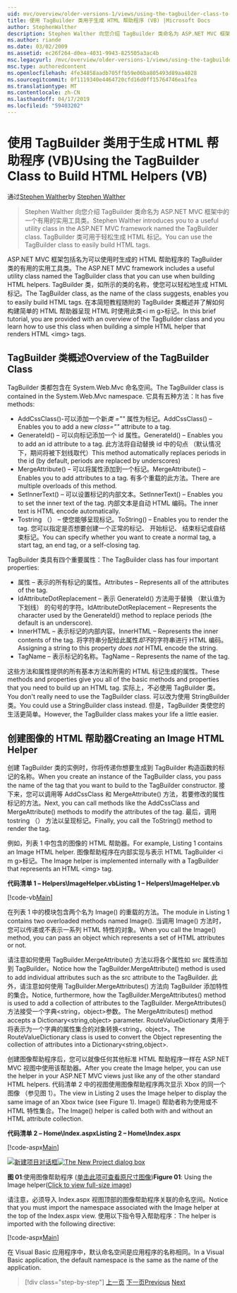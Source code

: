 ```yaml
---
uid: mvc/overview/older-versions-1/views/using-the-tagbuilder-class-to-build-html-helpers-vb
title: 使用 TagBuilder 类用于生成 HTML 帮助程序 (VB) |Microsoft Docs
author: StephenWalther
description: Stephen Walther 向您介绍 TagBuilder 类命名为 ASP.NET MVC 框架中的一个有用的实用工具类。 可以轻松地使用到的 TagBuilder 类...
ms.author: riande
ms.date: 03/02/2009
ms.assetid: ec26f264-d0ea-4031-9943-825505a3ac4b
msc.legacyurl: /mvc/overview/older-versions-1/views/using-the-tagbuilder-class-to-build-html-helpers-vb
msc.type: authoredcontent
ms.openlocfilehash: 4fe34858aadb705ffb59e06ba805493d89aa4028
ms.sourcegitcommit: 0f1119340e4464720cfd16d0ff15764746ea1fea
ms.translationtype: MT
ms.contentlocale: zh-CN
ms.lasthandoff: 04/17/2019
ms.locfileid: "59403202"
---
```

# <a name="using-the-tagbuilder-class-to-build-html-helpers-vb"></a><span data-ttu-id="b8dc2-104">使用 TagBuilder 类用于生成 HTML 帮助程序 (VB)</span><span class="sxs-lookup"><span data-stu-id="b8dc2-104">Using the TagBuilder Class to Build HTML Helpers (VB)</span></span>

<span data-ttu-id="b8dc2-105">通过[Stephen Walther](https://github.com/StephenWalther)</span><span class="sxs-lookup"><span data-stu-id="b8dc2-105">by [Stephen Walther](https://github.com/StephenWalther)</span></span>

> <span data-ttu-id="b8dc2-106">Stephen Walther 向您介绍 TagBuilder 类命名为 ASP.NET MVC 框架中的一个有用的实用工具类。</span><span class="sxs-lookup"><span data-stu-id="b8dc2-106">Stephen Walther introduces you to a useful utility class in the ASP.NET MVC framework named the TagBuilder class.</span></span> <span data-ttu-id="b8dc2-107">TagBuilder 类可用于轻松生成 HTML 标记。</span><span class="sxs-lookup"><span data-stu-id="b8dc2-107">You can use the TagBuilder class to easily build HTML tags.</span></span>


<span data-ttu-id="b8dc2-108">ASP.NET MVC 框架包括名为可以使用时生成的 HTML 帮助程序的 TagBuilder 类的有用的实用工具类。</span><span class="sxs-lookup"><span data-stu-id="b8dc2-108">The ASP.NET MVC framework includes a useful utility class named the TagBuilder class that you can use when building HTML helpers.</span></span> <span data-ttu-id="b8dc2-109">TagBuilder 类，如所示的类的名称，使您可以轻松地生成 HTML 标记。</span><span class="sxs-lookup"><span data-stu-id="b8dc2-109">The TagBuilder class, as the name of the class suggests, enables you to easily build HTML tags.</span></span> <span data-ttu-id="b8dc2-110">在本简短教程随附的 TagBuilder 类概述并了解如何构建简单的 HTML 帮助器呈现 HTML 时使用此类&lt;i m g&gt;标记。</span><span class="sxs-lookup"><span data-stu-id="b8dc2-110">In this brief tutorial, you are provided with an overview of the TagBuilder class and you learn how to use this class when building a simple HTML helper that renders HTML &lt;img&gt; tags.</span></span>

## <a name="overview-of-the-tagbuilder-class"></a><span data-ttu-id="b8dc2-111">TagBuilder 类概述</span><span class="sxs-lookup"><span data-stu-id="b8dc2-111">Overview of the TagBuilder Class</span></span>

<span data-ttu-id="b8dc2-112">TagBuilder 类都包含在 System.Web.Mvc 命名空间。</span><span class="sxs-lookup"><span data-stu-id="b8dc2-112">The TagBuilder class is contained in the System.Web.Mvc namespace.</span></span> <span data-ttu-id="b8dc2-113">它具有五种方法：</span><span class="sxs-lookup"><span data-stu-id="b8dc2-113">It has five methods:</span></span>

- <span data-ttu-id="b8dc2-114">AddCssClass()-可以添加一个新*类 =""* 属性为标记。</span><span class="sxs-lookup"><span data-stu-id="b8dc2-114">AddCssClass() – Enables you to add a new *class=""* attribute to a tag.</span></span>
- <span data-ttu-id="b8dc2-115">GenerateId() – 可以向标记添加一个 id 属性。</span><span class="sxs-lookup"><span data-stu-id="b8dc2-115">GenerateId() – Enables you to add an id attribute to a tag.</span></span> <span data-ttu-id="b8dc2-116">此方法将自动替换 id 中的句点 （默认情况下，期间将被下划线取代）</span><span class="sxs-lookup"><span data-stu-id="b8dc2-116">This method automatically replaces periods in the id (by default, periods are replaced by underscores)</span></span>
- <span data-ttu-id="b8dc2-117">MergeAttribute() – 可以将属性添加到一个标记。</span><span class="sxs-lookup"><span data-stu-id="b8dc2-117">MergeAttribute() – Enables you to add attributes to a tag.</span></span> <span data-ttu-id="b8dc2-118">有多个重载的此方法。</span><span class="sxs-lookup"><span data-stu-id="b8dc2-118">There are multiple overloads of this method.</span></span>
- <span data-ttu-id="b8dc2-119">SetInnerText() – 可以设置标记的内部文本。</span><span class="sxs-lookup"><span data-stu-id="b8dc2-119">SetInnerText() – Enables you to set the inner text of the tag.</span></span> <span data-ttu-id="b8dc2-120">内部文本是自动 HTML 编码。</span><span class="sxs-lookup"><span data-stu-id="b8dc2-120">The inner text is HTML encode automatically.</span></span>
- <span data-ttu-id="b8dc2-121">Tostring （） – 使您能够呈现标记。</span><span class="sxs-lookup"><span data-stu-id="b8dc2-121">ToString() – Enables you to render the tag.</span></span> <span data-ttu-id="b8dc2-122">您可以指定是否想要创建一个正常的标记、 开始标记、 结束标记或自结束标记。</span><span class="sxs-lookup"><span data-stu-id="b8dc2-122">You can specify whether you want to create a normal tag, a start tag, an end tag, or a self-closing tag.</span></span>
  

<span data-ttu-id="b8dc2-123">TagBuilder 类具有四个重要属性：</span><span class="sxs-lookup"><span data-stu-id="b8dc2-123">The TagBuilder class has four important properties:</span></span>

- <span data-ttu-id="b8dc2-124">属性 – 表示的所有标记的属性。</span><span class="sxs-lookup"><span data-stu-id="b8dc2-124">Attributes – Represents all of the attributes of the tag.</span></span>
- <span data-ttu-id="b8dc2-125">IdAttributeDotReplacement – 表示 GenerateId() 方法用于替换 （默认值为下划线） 的句号的字符。</span><span class="sxs-lookup"><span data-stu-id="b8dc2-125">IdAttributeDotReplacement – Represents the character used by the GenerateId() method to replace periods (the default is an underscore).</span></span>
- <span data-ttu-id="b8dc2-126">InnerHTML – 表示标记的内部内容。</span><span class="sxs-lookup"><span data-stu-id="b8dc2-126">InnerHTML – Represents the inner contents of the tag.</span></span> <span data-ttu-id="b8dc2-127">将字符串分配给此属性*却不*的字符串进行 HTML 编码。</span><span class="sxs-lookup"><span data-stu-id="b8dc2-127">Assigning a string to this property *does not* HTML encode the string.</span></span>
- <span data-ttu-id="b8dc2-128">TagName – 表示标记的名称。</span><span class="sxs-lookup"><span data-stu-id="b8dc2-128">TagName – Represents the name of the tag.</span></span>

<span data-ttu-id="b8dc2-129">这些方法和属性提供的所有基本方法和所需的 HTML 标记生成的属性。</span><span class="sxs-lookup"><span data-stu-id="b8dc2-129">These methods and properties give you all of the basic methods and properties that you need to build up an HTML tag.</span></span> <span data-ttu-id="b8dc2-130">实际上，不必使用 TagBuilder 类。</span><span class="sxs-lookup"><span data-stu-id="b8dc2-130">You don't really need to use the TagBuilder class.</span></span> <span data-ttu-id="b8dc2-131">可以改为使用 StringBuilder 类。</span><span class="sxs-lookup"><span data-stu-id="b8dc2-131">You could use a StringBuilder class instead.</span></span> <span data-ttu-id="b8dc2-132">但是，TagBuilder 类使您的生活更简单。</span><span class="sxs-lookup"><span data-stu-id="b8dc2-132">However, the TagBuilder class makes your life a little easier.</span></span>

## <a name="creating-an-image-html-helper"></a><span data-ttu-id="b8dc2-133">创建图像的 HTML 帮助器</span><span class="sxs-lookup"><span data-stu-id="b8dc2-133">Creating an Image HTML Helper</span></span>

<span data-ttu-id="b8dc2-134">创建 TagBuilder 类的实例时，你将传递你想要生成到 TagBuilder 构造函数的标记的名称。</span><span class="sxs-lookup"><span data-stu-id="b8dc2-134">When you create an instance of the TagBuilder class, you pass the name of the tag that you want to build to the TagBuilder constructor.</span></span> <span data-ttu-id="b8dc2-135">接下来，您可以调用等 AddCssClass 和 MergeAttribute() 方法，若要修改的属性标记的方法。</span><span class="sxs-lookup"><span data-stu-id="b8dc2-135">Next, you can call methods like the AddCssClass and MergeAttribute() methods to modify the attributes of the tag.</span></span> <span data-ttu-id="b8dc2-136">最后，调用 tostring （） 方法以呈现标记。</span><span class="sxs-lookup"><span data-stu-id="b8dc2-136">Finally, you call the ToString() method to render the tag.</span></span>

<span data-ttu-id="b8dc2-137">例如，列表 1 中包含的图像的 HTML 帮助器。</span><span class="sxs-lookup"><span data-stu-id="b8dc2-137">For example, Listing 1 contains an Image HTML helper.</span></span> <span data-ttu-id="b8dc2-138">图像帮助程序在内部实现与表示 HTML TagBuilder &lt;i m g&gt;标记。</span><span class="sxs-lookup"><span data-stu-id="b8dc2-138">The Image helper is implemented internally with a TagBuilder that represents an HTML &lt;img&gt; tag.</span></span>

<span data-ttu-id="b8dc2-139">**代码清单 1 – Helpers\ImageHelper.vb**</span><span class="sxs-lookup"><span data-stu-id="b8dc2-139">**Listing 1 – Helpers\ImageHelper.vb**</span></span>

[!code-vb[Main](using-the-tagbuilder-class-to-build-html-helpers-vb/samples/sample1.vb)]

<span data-ttu-id="b8dc2-140">在列表 1 中的模块包含两个名为 Image() 的重载的方法。</span><span class="sxs-lookup"><span data-stu-id="b8dc2-140">The module in Listing 1 contains two overloaded methods named Image().</span></span> <span data-ttu-id="b8dc2-141">当调用 Image() 方法时，您可以传递或不表示一系列 HTML 特性的对象。</span><span class="sxs-lookup"><span data-stu-id="b8dc2-141">When you call the Image() method, you can pass an object which represents a set of HTML attributes or not.</span></span>

<span data-ttu-id="b8dc2-142">请注意如何使用 TagBuilder.MergeAttribute() 方法以将各个属性如 src 属性添加到 TagBuilder。</span><span class="sxs-lookup"><span data-stu-id="b8dc2-142">Notice how the TagBuilder.MergeAttribute() method is used to add individual attributes such as the src attribute to the TagBuilder.</span></span> <span data-ttu-id="b8dc2-143">此外，请注意如何使用 TagBuilder.MergeAttributes() 方法向 TagBuilder 添加特性的集合。</span><span class="sxs-lookup"><span data-stu-id="b8dc2-143">Notice, furthermore, how the TagBuilder.MergeAttributes() method is used to add a collection of attributes to the TagBuilder.</span></span> <span data-ttu-id="b8dc2-144">MergeAttributes() 方法接受一个字典&lt;string，object&gt;参数。</span><span class="sxs-lookup"><span data-stu-id="b8dc2-144">The MergeAttributes() method accepts a Dictionary&lt;string,object&gt; parameter.</span></span> <span data-ttu-id="b8dc2-145">RouteValueDictionary 类用于将表示为一个字典的属性集合的对象转换&lt;string，object&gt;。</span><span class="sxs-lookup"><span data-stu-id="b8dc2-145">The RouteValueDictionary class is used to convert the Object representing the collection of attributes into a Dictionary&lt;string,object&gt;.</span></span>

<span data-ttu-id="b8dc2-146">创建图像帮助程序后，您可以就像任何其他标准 HTML 帮助程序一样在 ASP.NET MVC 视图中使用该帮助器。</span><span class="sxs-lookup"><span data-stu-id="b8dc2-146">After you create the Image helper, you can use the helper in your ASP.NET MVC views just like any of the other standard HTML helpers.</span></span> <span data-ttu-id="b8dc2-147">代码清单 2 中的视图使用图像帮助程序两次显示 Xbox 的同一个图像 （参见图 1）。</span><span class="sxs-lookup"><span data-stu-id="b8dc2-147">The view in Listing 2 uses the Image helper to display the same image of an Xbox twice (see Figure 1).</span></span> <span data-ttu-id="b8dc2-148">Image() 帮助者称为使用或不 HTML 特性集合。</span><span class="sxs-lookup"><span data-stu-id="b8dc2-148">The Image() helper is called both with and without an HTML attribute collection.</span></span>

<span data-ttu-id="b8dc2-149">**代码清单 2 – Home\Index.aspx**</span><span class="sxs-lookup"><span data-stu-id="b8dc2-149">**Listing 2 – Home\Index.aspx**</span></span>

[!code-aspx[Main](using-the-tagbuilder-class-to-build-html-helpers-vb/samples/sample2.aspx)]


<span data-ttu-id="b8dc2-150">[![新建项目对话框](using-the-tagbuilder-class-to-build-html-helpers-vb/_static/image1.jpg)](using-the-tagbuilder-class-to-build-html-helpers-vb/_static/image1.png)</span><span class="sxs-lookup"><span data-stu-id="b8dc2-150">[![The New Project dialog box](using-the-tagbuilder-class-to-build-html-helpers-vb/_static/image1.jpg)](using-the-tagbuilder-class-to-build-html-helpers-vb/_static/image1.png)</span></span>

<span data-ttu-id="b8dc2-151">**图 01**:使用图像帮助程序 ([单击此项可查看原尺寸图像](using-the-tagbuilder-class-to-build-html-helpers-vb/_static/image2.png))</span><span class="sxs-lookup"><span data-stu-id="b8dc2-151">**Figure 01**: Using the Image helper([Click to view full-size image](using-the-tagbuilder-class-to-build-html-helpers-vb/_static/image2.png))</span></span>


<span data-ttu-id="b8dc2-152">请注意，必须导入 Index.aspx 视图顶部的图像帮助程序关联的命名空间。</span><span class="sxs-lookup"><span data-stu-id="b8dc2-152">Notice that you must import the namespace associated with the Image helper at the top of the Index.aspx view.</span></span> <span data-ttu-id="b8dc2-153">使用以下指令导入帮助程序：</span><span class="sxs-lookup"><span data-stu-id="b8dc2-153">The helper is imported with the following directive:</span></span>

[!code-aspx[Main](using-the-tagbuilder-class-to-build-html-helpers-vb/samples/sample3.aspx)]

<span data-ttu-id="b8dc2-154">在 Visual Basic 应用程序中，默认命名空间是应用程序的名称相同。</span><span class="sxs-lookup"><span data-stu-id="b8dc2-154">In a Visual Basic application, the default namespace is the same as the name of the application.</span></span>

> [!div class="step-by-step"]
> <span data-ttu-id="b8dc2-155">[上一页](creating-custom-html-helpers-vb.md)
> [下一页](creating-page-layouts-with-view-master-pages-vb.md)</span><span class="sxs-lookup"><span data-stu-id="b8dc2-155">[Previous](creating-custom-html-helpers-vb.md)
[Next](creating-page-layouts-with-view-master-pages-vb.md)</span></span>
